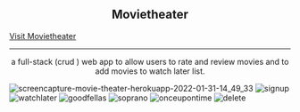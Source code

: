 <html>
   <body> 
      <h2 align="center">Movietheater</h2>
         <a href="https://movie--theater.herokuapp.com/">Visit Movietheater</a>
      <hr>
      <p align="center">
        a full-stack (crud ) web app to allow users to rate and review movies and to add movies to watch later list.
        </p>
     
     
      
        
          
![screencapture-movie-theater-herokuapp-2022-01-31-14_49_33](https://user-images.githubusercontent.com/66800608/151800847-ddec3cf2-cb6c-4d58-8410-4e2f473fc16c.png)
![signup](https://user-images.githubusercontent.com/66800608/151800906-a5a1a83f-9519-41ae-89a5-2c281993e96c.png)
![watchlater](https://user-images.githubusercontent.com/66800608/151800925-b1677e75-04be-4a21-b3fa-63311eaab84c.png)
![goodfellas](https://user-images.githubusercontent.com/66800608/151801254-3e12fef3-6280-4049-9206-ee946abf1774.png)
![soprano](https://user-images.githubusercontent.com/66800608/151801272-faeda839-042a-410b-9ab8-306fcfbca875.png)
![onceupontime](https://user-images.githubusercontent.com/66800608/151801286-011f2539-262e-4797-9ef4-697489453a5d.png)
![delete](https://user-images.githubusercontent.com/66800608/151801294-46ef83fd-43b7-4aa8-b37e-4e6b2c0859a7.png)
